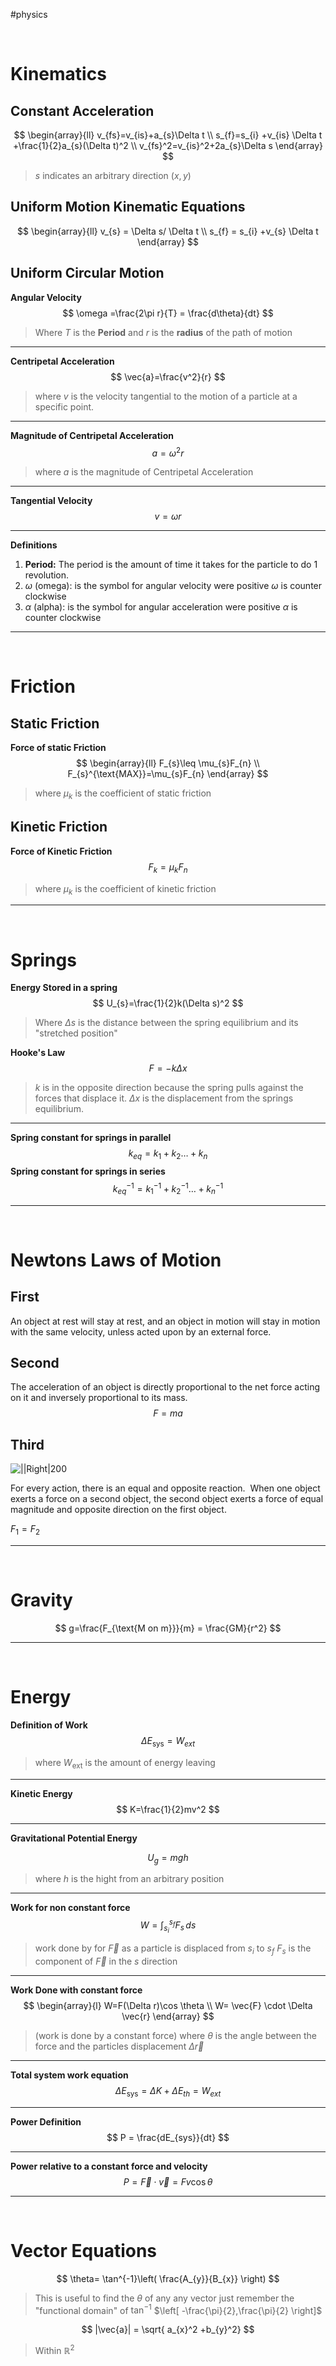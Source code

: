 #physics 

&emsp;


# Kinematics

## Constant Acceleration 
$$
\begin{array}{ll}
v_{fs}=v_{is}+a_{s}\Delta t \\
s_{f}=s_{i} +v_{is} \Delta t +\frac{1}{2}a_{s}(\Delta t)^2 \\
v_{fs}^2=v_{is}^2+2a_{s}\Delta s
\end{array}
$$
> $s$ indicates an arbitrary direction $(x,y)$


## Uniform Motion Kinematic Equations
	
$$
\begin{array}{ll}
v_{s} = \Delta s/ \Delta t \\
s_{f} = s_{i} +v_{s} \Delta t
\end{array}
$$

## Uniform Circular Motion
**Angular Velocity**
$$
\omega =\frac{2\pi r}{T} = \frac{d\theta}{dt}
$$
> Where $T$ is the **Period** and $r$ is the **radius** of the path of motion
****
**Centripetal Acceleration**
$$
 \vec{a}=\frac{v^2}{r}
$$
> where $v$ is the velocity tangential to the motion of a particle at a specific point.
****

**Magnitude of Centripetal Acceleration**
$$
a=\omega^2 r
$$
> where $a$ is the magnitude of Centripetal Acceleration
****
**Tangential Velocity**
$$
v = \omega r
$$
****


**Definitions**
1. **Period:** The period is the amount of time it takes for the particle to do 1 revolution. 
2. $\omega$ (omega): is the symbol for angular velocity were positive $\omega$ is counter clockwise
3. $\alpha$ (alpha): is the symbol for angular acceleration were positive $\alpha$ is counter clockwise

****

&emsp;
# Friction 


## Static Friction
**Force of static Friction**
$$
\begin{array}{ll}
F_{s}\leq \mu_{s}F_{n}  \\
F_{s}^{\text{MAX}}=\mu_{s}F_{n} 
\end{array}
$$
> where $\mu_{k}$ is the coefficient of static friction


## Kinetic Friction
**Force of Kinetic Friction**
$$
F_{k} = \mu_{k} F_{n}
$$
> where $\mu_{k}$ is the coefficient of kinetic friction

****

&emsp;




# Springs 

**Energy Stored in a spring**
$$
U_{s}=\frac{1}{2}k(\Delta s)^2
$$
> Where $\Delta s$ is the distance between the spring equilibrium and its "stretched position"

**Hooke's Law**
$$
F=-k \Delta x
$$
> $k$ is in the opposite direction because the spring pulls against the forces that displace it. $\Delta x$ is the displacement from the springs equilibrium.  

****

**Spring constant for springs in parallel**
$$
k_{eq}= k_{1}+k_{2}\dots +k_{n}
$$
**Spring constant for springs in series**
$$
k_{eq}^{-1}=k_{1}^{-1}+k_{2}^{-1}\dots +k_{n} ^{-1}
$$




****

&emsp;
# Newtons Laws of Motion 

## First
An object at rest will stay at rest, and an object in motion will stay in motion with the same velocity, unless acted upon by an external force.

## Second 
The acceleration of an object is directly proportional to the net force acting on it and inversely proportional to its mass.
$$
F=ma
$$

## Third

![||Right|200](https://stickmanphysics.com/wp-content/uploads/2020/10/Newtons-3rd-wall.jpg)

For every action, there is an equal and opposite reaction.  When one object exerts a force on a second object, the second object exerts a force of equal magnitude and opposite direction on the first object.

$F_{1}=F_{2}$
****

&emsp;

# Gravity

$$
g=\frac{F_{\text{M on m}}}{m} = \frac{GM}{r^2}
$$

****
&emsp;
# Energy

**Definition of Work**
$$
\Delta E_{\text{sys}}=W_{ext}
$$
> where $W_{\text{ext}}$ is the amount of energy leaving
****

**Kinetic Energy**
$$
K=\frac{1}{2}mv^2
$$

****

**Gravitational Potential Energy**

$$
U_{g}=mgh
$$
> where $h$ is the hight from an arbitrary position


****
**Work for non constant force**
$$
W=\int_{s_{i}}^{s_{f}} F_{s} \, ds 
$$
> work done by for $\vec{F}$ as a particle is displaced from $s_{i}$ to $s_{f}$ 
>$F_{s}$ is the component of $\vec{F}$ in the $s$ direction 

****

**Work Done with constant force**
$$
\begin{array}{l}
W=F(\Delta r)\cos \theta \\
W= \vec{F} \cdot \Delta  \vec{r}
\end{array}
$$
> (work is done by a constant force) where $\theta$ is the angle between the force and the particles displacement $\Delta  \vec{r}$ 

****

**Total system work equation**
$$
\Delta E_{\text{sys}} = \Delta K + \Delta E_{th} = W_{ext}
$$
****

**Power Definition**
$$
P = \frac{dE_{sys}}{dt}
$$
****
**Power relative to a constant force and velocity**
$$
P= \vec{F} \cdot  \vec{v} = Fv \cos \theta
$$

****
&emsp;



# Vector Equations 

$$
\theta= \tan^{-1}\left( \frac{A_{y}}{B_{x}} \right)
$$
> This is useful to find the $\theta$ of any any vector just remember the "functional domain" of $\tan^{-1}$ $\left[ -\frac{\pi}{2},\frac{\pi}{2} \right]$

$$
|\vec{a}| = \sqrt{ a_{x}^2 +b_{y}^2}
$$
> Within $\mathbb R^2$ 
